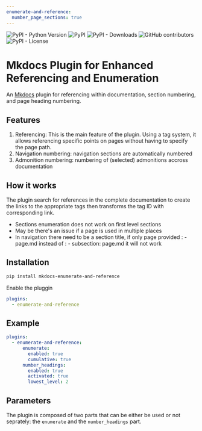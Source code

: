 ```yaml
---
enumerate-and-reference:
  number_page_sections: true
---
```


![PyPI - Python Version](https://img.shields.io/pypi/pyversions/mkdocs-enumerate-and-reference)
![PyPI](https://img.shields.io/pypi/v/mkdocs-enumerate-and-reference)
![PyPI - Downloads](https://img.shields.io/pypi/dm/mkdocs-enumerate-and-reference)
![GitHub contributors](https://img.shields.io/github/contributors/raphael-mammeri/mkdocs-enumerate-and-reference)
![PyPI - License](https://img.shields.io/pypi/l/mkdocs-enumerate-and-reference)

# Mkdocs Plugin for Enhanced Referencing and Enumeration
An [Mkdocs](https://www.mkdocs.org) plugin for referencing within documentation, section numbering, and page heading numbering.

## Features
1. Referencing: This is the main feature of the plugin. Using a tag system, it allows referencing specific points on pages without having to specify the page path.
2. Navigation numbering: navigation sections are automatically numbered
3. Admonition numbering: numbering of (selected) admonitions accross documentation

## How it works
The plugin search for references in the complete documentation to create the links to the appropriate tags then transforms the tag ID with corresponding link.
* Sections enumeration does not work on first level sections
* May be there's an issue if a page is used in multiple places
* In navigation there need to be a section title, if only page provided : - page.md instead of : - subsection: page.md it will not work
## Installation

``` bash
pip install mkdocs-enumerate-and-reference
```
Enable the pluggin

```yaml
plugins:
  - enumerate-and-reference
```

## Example
```yaml
plugins:
  - enumerate-and-reference:
      enumerate:
        enabled: true
        cumulative: true
      number_headings:
        enabled: true
        activated: true
        lowest_level: 2
```

## Parameters
The plugin is composed of two parts that can be either be used or not seprately: the `enumerate` and the `number_headings` part.
